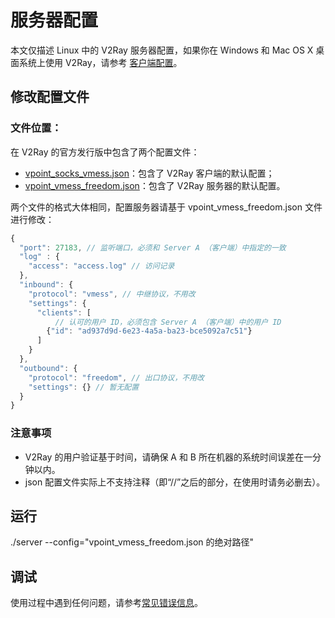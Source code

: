 # 服务器配置

本文仅描述 Linux 中的 V2Ray 服务器配置，如果你在 Windows 和 Mac OS X 桌面系统上使用 V2Ray，请参考 [客户端配置](02_client.md)。

## 修改配置文件
### 文件位置：
在 V2Ray 的官方发行版中包含了两个配置文件：
* [vpoint_socks_vmess.json](https://github.com/v2ray/v2ray-core/blob/master/release/config/vpoint_socks_vmess.json)：包含了 V2Ray 客户端的默认配置；
* [vpoint_vmess_freedom.json](https://github.com/v2ray/v2ray-core/blob/master/release/config/vpoint_vmess_freedom.json)：包含了 V2Ray 服务器的默认配置。

两个文件的格式大体相同，配置服务器请基于 vpoint\_vmess\_freedom.json 文件进行修改：

```javascript
{
  "port": 27183, // 监听端口，必须和 Server A （客户端）中指定的一致
  "log" : {
    "access": "access.log" // 访问记录
  },
  "inbound": {
    "protocol": "vmess", // 中继协议，不用改
    "settings": {
      "clients": [
          // 认可的用户 ID，必须包含 Server A （客户端）中的用户 ID
        {"id": "ad937d9d-6e23-4a5a-ba23-bce5092a7c51"}
      ]
    }
  },
  "outbound": {
    "protocol": "freedom", // 出口协议，不用改
    "settings": {} // 暂无配置
  }
}
```

### 注意事项
* V2Ray 的用户验证基于时间，请确保 A 和 B 所在机器的系统时间误差在一分钟以内。
* json 配置文件实际上不支持注释（即“//”之后的部分，在使用时请务必删去）。

## 运行

./server --config="vpoint_vmess_freedom.json 的绝对路径"

## 调试

使用过程中遇到任何问题，请参考[常见错误信息](04_errors.md)。

